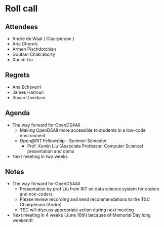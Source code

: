 # Roll call
## Attendees

- Andre de Waal ( Chairperson )
- Aria Chernik
- Armen Pischdotchian
- Goutam Chakraborty
- Xunim Liu

## Regrets

- Ana Echeverri
- James Harroun
- Susan Davidson

## Agenda

- The way forward for OpenDS4All
  - Making OpenDSAll more accessible to students in a low-code environment
  - Open@RIT Fellowship - Summer Semester
    - Prof. Xumin Liu (Associate Professor, Computer Science) presentation and demo 
- Next meeting in two weeks

## Notes

- The way forward for OpenDS4All
  - Presentation by prof Liu from RIT on data science system for coders and non-coders
  - Please review recording and send recommendations to the TSC Chairperson (Andre)
  - TSC will discuss appropriate action during next meeting
- Next meeting in 4 weeks (June 10th) because of Memorial Day long weekend!!
